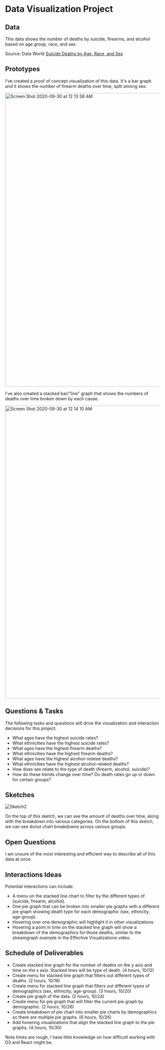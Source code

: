 # Data Visualization Project

## Data

This data shows the number of deaths by suicide, firearms, and alcohol based on age group, race, and sex.

Source:
Data World
[Suicide Deaths by Age, Race, and Sex](https://data.world/healthdatany/j6fz-a4ta/workspace/file?filename=vital-statistics-suicide-deaths-by-age-group-race-ethnicity-resident-county-region-and-gender-beginn-1.csv)


## Prototypes

I’ve created a proof of concept visualization of this data. It's a bar graph and it shows the number of firearm deaths over time, split among sex.

[<img width="956" alt="Screen Shot 2020-09-30 at 12 13 58 AM" src="https://user-images.githubusercontent.com/23406389/94642389-f783a980-02b1-11eb-8d6a-afa3d0f93256.png">](https://vizhub.com/PeterMaidaRobot/35ffbebba3f14ef295ee210de4d77c15)

I've also created a stacked bar/"line" graph that shows the numbers of deaths over time broken down by each cause.

[<img width="954" alt="Screen Shot 2020-09-30 at 12 14 10 AM" src="https://user-images.githubusercontent.com/23406389/94642413-0702f280-02b2-11eb-82e4-52aefb5ddc88.png">](https://vizhub.com/PeterMaidaRobot/a262ae234afd4ab59cae693467e000c4)


## Questions & Tasks

The following tasks and questions will drive the visualization and interaction decisions for this project:

 * What ages have the highest suicide rates?
 * What ethnicities have the highest suicide rates?
 * What ages have the highest firearm deaths?
 * What ethnicities have the highest firearm deaths?
 * What ages have the highest alcohol-related deaths?
 * What ethnicities have the highest alcohol-related deaths?
 * How does sex relate to the type of death (firearm, alcohol, suicide)?
 * How do these trends change over time? Do death rates go up or down for certain groups?


## Sketches

![Sketch2](https://user-images.githubusercontent.com/23406389/94642146-57c61b80-02b1-11eb-98e3-1a1147c8d103.png)

On the top of this sketch, we can see the amount of deaths over time, along with the breakdown into various categories.
On the bottom of this sketch, we can see donut chart breakdowns across various groups.


## Open Questions

I am unsure of the most interesting and efficient way to describe all of this data at once.


## Interactions Ideas

Potential interactions can include:
* A menu on the stacked line chart to filter by the different types of (suicide, firearm, alcohol).
* One pie graph that can be broken into smaller pie graphs with a different pie graph showing death type for each demographic (sex, ethnicity, age-group).
* Hovering over one demographic will highlight it in other visualizations.
* Hovering a point in time on the stacked line graph will show a breakdown of the demographics for those deaths, similar to the streamgraph example in the Effective Visualizations video.


## Schedule of Deliverables

* Create stacked line graph for the number of deaths on the y axis and time on the x axis. Stacked lines will be type of death. (4 hours, 10/12)
* Create menu for stacked line graph that filters out different types of deaths. (2 hours, 10/16)
* Create menu for stacked line graph that filters out different types of demographics (sex, ethnicity, age-group). (3 hours, 10/20)
* Create pie graph of the data. (2 hours, 10/24)
* Create menu for pie graph that will filter the current pie graph by demographic. (2 hours, 10/26)
* Create breakdown of pie chart into smaller pie charts by demographics so there are multiple pie graphs. (6 hours, 10/26)
* Add hovering visualizations that align the stacked line graph to the pie graphs. (4 hours, 10/30)

Note times are rough, I have little knowledge on how difficult working with D3 and React might be.
